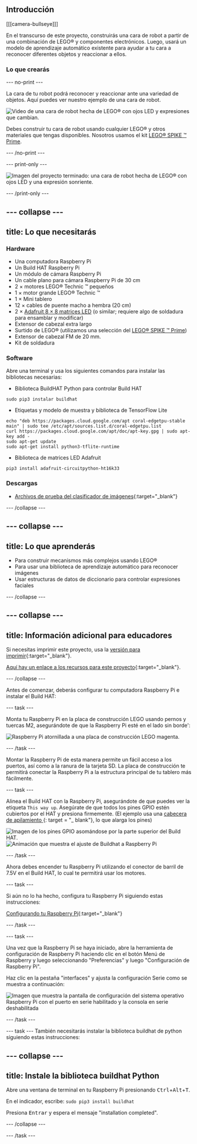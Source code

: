 ## Introducción

[[[camera-bullseye]]]

En el transcurso de este proyecto, construirás una cara de robot a partir de una combinación de LEGO® y componentes electrónicos. Luego, usará un modelo de aprendizaje automático existente para ayudar a tu cara a reconocer diferentes objetos y reaccionar a ellos.

### Lo que crearás

--- no-print ---

La cara de tu robot podrá reconocer y reaccionar ante una variedad de objetos. Aquí puedes ver nuestro ejemplo de una cara de robot.

![Video de una cara de robot hecha de LEGO® con ojos LED y expresiones que cambian.](images/robot_face.gif)

Debes construir tu cara de robot usando cualquier LEGO® y otros materiales que tengas disponibles. Nosotros usamos el kit [LEGO® SPIKE ™ Prime](https://education.lego.com/en-gb/product/spike-prime).

--- /no-print ---

--- print-only ---

![Imagen del proyecto terminado: una cara de robot hecha de LEGO® con ojos LED y una expresión sonriente.](images/robot_face.jpg)

--- /print-only ---

--- collapse ---
---
title: Lo que necesitarás
---
### Hardware

+ Una computadora Raspberry Pi
+ Un Build HAT Raspberry Pi
+ Un módulo de cámara Raspberry Pi
+ Un cable plano para cámara Raspberry Pi de 30 cm
+ 2 × motores LEGO® Technic ™ pequeños
+ 1 × motor grande LEGO® Technic ™
+ 1 × Mini tablero
+ 12 × cables de puente macho a hembra (20 cm)
+ 2 × [Adafruit 8 × 8 matrices LED](https://www.adafruit.com/product/1049) (o similar; requiere algo de soldadura para ensamblar y modificar)
+ Extensor de cabezal extra largo
+ Surtido de LEGO® (utilizamos una selección del [LEGO® SPIKE ™ Prime](https://education.lego.com/en-gb/product/spike-prime))
+ Extensor de cabezal FM de 20 mm.
+ Kit de soldadura

### Software

Abre una terminal y usa los siguientes comandos para instalar las bibliotecas necesarias:

+ Biblioteca BuildHAT Python para controlar Build HAT

```
sudo pip3 instalar buildhat
```

+ Etiquetas y modelo de muestra y biblioteca de TensorFlow Lite

```
echo "deb https://packages.cloud.google.com/apt coral-edgetpu-stable main" | sudo tee /etc/apt/sources.list.d/coral-edgetpu.list
curl https://packages.cloud.google.com/apt/doc/apt-key.gpg | sudo apt-key add -
sudo apt-get update
sudo apt-get install python3-tflite-runtime
```

+ Biblioteca de matrices LED Adafruit

```
pip3 install adafruit-circuitpython-ht16k33
```

### Descargas

+ [Archivos de prueba del clasificador de imágenes](https://rpf.io/p/en/lego-robot-face-go){:target="_blank"}

--- /collapse ---

--- collapse ---
---
title: Lo que aprenderás
---

+ Para construir mecanismos más complejos usando LEGO®
+ Para usar una biblioteca de aprendizaje automático para reconocer imágenes
+ Usar estructuras de datos de diccionario para controlar expresiones faciales

--- /collapse ---

--- collapse ---
---
title: Información adicional para educadores
---

Si necesitas imprimir este proyecto, usa la [versión para imprimir](https://projects.raspberrypi.org/en/projects/robot-face/print){:target="_blank"}.

[Aquí hay un enlace a los recursos para este proyecto](https://rpf.io/p/en/lego-robot-face-go){:target="_blank"}.

--- /collapse ---

Antes de comenzar, deberás configurar tu computadora Raspberry Pi e instalar el Build HAT:

--- task ---

Monta tu Raspberry Pi en la placa de construcción LEGO usando pernos y tuercas M2, asegurándote de que la Raspberry Pi esté en el lado sin borde':

 ![Raspberry Pi atornillada a una placa de construcción LEGO magenta.](images/build_11.jpg)

--- /task ---

Montar la Raspberry Pi de esta manera permite un fácil acceso a los puertos, así como a la ranura de la tarjeta SD. La placa de construcción te permitirá conectar la Raspberry Pi a la estructura principal de tu tablero más fácilmente.

--- task ---

Alinea el Build HAT con la Raspberry Pi, asegurándote de que puedes ver la etiqueta `This way up`. Asegúrate de que todos los pines GPIO estén cubiertos por el HAT y presiona firmemente. (El ejemplo usa una [cabecera de apilamiento ](https://www.adafruit.com/product/2223){: target = "_ blank"}, lo que alarga los pines)

![Imagen de los pines GPIO asomándose por la parte superior del Build HAT.](images/build_15.jpg) ![Animación que muestra el ajuste de Buildhat a Raspberry Pi](images/haton.gif)

--- /task ---

Ahora debes encender tu Raspberry Pi utilizando el conector de barril de 7.5V en el Build HAT, lo cual te permitirá usar los motores.

--- task ---

Si aún no lo ha hecho, configura tu Raspberry Pi siguiendo estas instrucciones:

[Configurando tu Raspberry Pi](https://projects.raspberrypi.org/en/projects/raspberry-pi-setting-up){:target="_blank"}

--- /task ---

--- task ---

Una vez que la Raspberry Pi se haya iniciado, abre la herramienta de configuración de Raspberry Pi haciendo clic en el botón Menú de Raspberry y luego seleccionando "Preferencias" y luego "Configuración de Raspberry Pi".

Haz clic en la pestaña "interfaces" y ajusta la configuración Serie como se muestra a continuación:

![Imagen que muestra la pantalla de configuración del sistema operativo Raspberry Pi con el puerto en serie habilitado y la consola en serie deshabilitada](images/configshot.jpg)

--- /task ---

--- task --- También necesitarás instalar la biblioteca buildhat de python siguiendo estas instrucciones:

--- collapse ---
---
title: Instale la biblioteca buildhat Python
---

Abre una ventana de terminal en tu Raspberry Pi presionando <kbd>Ctrl</kbd>+<kbd>Alt</kbd>+<kbd>T</kbd>.

En el indicador, escribe: `sudo pip3 install buildhat`

Presiona <kbd>Entrar</kbd> y espera el mensaje "installation completed".

--- /collapse ---

--- /task ---
